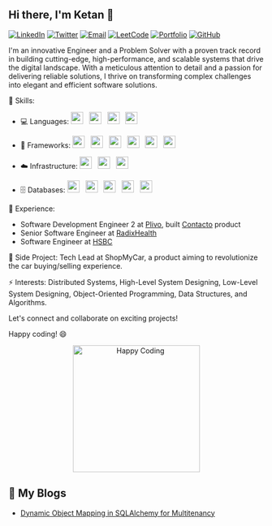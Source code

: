 ## Hi there, I'm Ketan 👋

[![LinkedIn](https://img.shields.io/badge/LinkedIn-Connect-blue?style=for-the-badge&logo=linkedin)](https://www.linkedin.com/in/ketansomvanshi/)
[![Twitter](https://img.shields.io/badge/Twitter-Follow-blue?style=for-the-badge&logo=twitter)](https://twitter.com/ketsindian)
[![Email](https://img.shields.io/badge/Email-Contact-red?style=for-the-badge&logo=mail)](mailto:ketan.dev0@gmail.com)
[![LeetCode](https://img.shields.io/badge/LeetCode-Solve-yellow?style=for-the-badge&logo=leetcode)](https://leetcode.com/ketansomvanshi007/)
[![Portfolio](https://img.shields.io/badge/Portfolio-Visit%20Website-lightgrey?style=for-the-badge)](https://ketansomvanshi.github.io/KetanSomvanshi/)
[![GitHub](https://img.shields.io/badge/GitHub-Profile-black?style=for-the-badge&logo=github)](https://github.com/KetanSomvanshi/)


I'm an innovative Engineer and a Problem Solver with a proven track record in building cutting-edge, high-performance, and scalable systems that drive the digital landscape. With a meticulous attention to detail and a passion for delivering reliable solutions, I thrive on transforming complex challenges into elegant and efficient software solutions.


🔧 Skills: 
- 💻 Languages: 
  <img src="https://img.shields.io/badge/Python-%2314354C.svg?style=for-the-badge&logo=python&logoColor=white" height="24"/> &nbsp;
  <img src="https://img.shields.io/badge/Java-%23ED8B00.svg?style=for-the-badge&logo=java&logoColor=white" height="24"/> &nbsp;
  <img src="https://img.shields.io/badge/Go-%2300ADD8.svg?style=for-the-badge&logo=go&logoColor=white" height="24"/> &nbsp;
  <img src="https://img.shields.io/badge/JS-%23F7DF1E.svg?style=for-the-badge&logo=javascript&logoColor=black" height="24"/>

- 🚀 Frameworks: 
  <img src="https://img.shields.io/badge/FastAPI-%230D96F6.svg?style=for-the-badge&logo=fastapi&logoColor=white" height="24"/> &nbsp;
  <img src="https://img.shields.io/badge/Celery-%2348B648.svg?style=for-the-badge&logo=celery&logoColor=white" height="24"/> &nbsp;
  <img src="https://img.shields.io/badge/Echo-%232D3235.svg?style=for-the-badge&logo=echo&logoColor=white" height="24"/> &nbsp;
  <img src="https://img.shields.io/badge/Flask-%23000.svg?style=for-the-badge&logo=flask&logoColor=white" height="24"/> &nbsp;
  <img src="https://img.shields.io/badge/Spring_Boot-%236DB33F.svg?style=for-the-badge&logo=spring&logoColor=white" height="24"/> &nbsp;
  <img src="https://img.shields.io/badge/React-%2361DAFB.svg?style=for-the-badge&logo=react&logoColor=black" height="24"/>

- ☁️ Infrastructure: 
  <img src="https://img.shields.io/badge/AWS-%23232F3E.svg?style=for-the-badge&logo=amazon-aws&logoColor=white" height="24"/> &nbsp;
  <img src="https://img.shields.io/badge/Terraform-%23623CE4.svg?style=for-the-badge&logo=terraform&logoColor=white" height="24"/> &nbsp;
  <img src="https://img.shields.io/badge/Docker-%232496ED.svg?style=for-the-badge&logo=docker&logoColor=white" height="24"/>

- 🗄️ Databases: 
  <img src="https://img.shields.io/badge/PostgreSQL-%23336791.svg?style=for-the-badge&logo=postgresql&logoColor=white" height="24"/> &nbsp;
  <img src="https://img.shields.io/badge/Redis-%23DC382D.svg?style=for-the-badge&logo=redis&logoColor=white" height="24"/> &nbsp;
  <img src="https://img.shields.io/badge/Clickhouse-%233EC8C6.svg?style=for-the-badge&logo=clickhouse&logoColor=white" height="24"/> &nbsp;
  <img src="https://img.shields.io/badge/MongoDB-%2347A248.svg?style=for-the-badge&logo=mongodb&logoColor=white" height="24"/> &nbsp;
  <img src="https://img.shields.io/badge/Elasticsearch-%23005571.svg?style=for-the-badge&logo=elasticsearch&logoColor=white" height="24"/>


💼 Experience:
- Software Development Engineer 2 at [Plivo](https://www.plivo.com/), built [Contacto](https://www.contacto.com) product
- Senior Software Engineer at [RadixHealth](https://www.radixhealth.com/)
- Software Engineer at [HSBC](https://www.hsbc.com/)

🚀 Side Project:
Tech Lead at ShopMyCar, a product aiming to revolutionize the car buying/selling experience.

⚡ Interests:
Distributed Systems, High-Level System Designing, Low-Level System Designing, Object-Oriented Programming, Data Structures, and Algorithms.

Let's connect and collaborate on exciting projects!

Happy coding! 😄

<div align="center">
  <img src="https://media4.giphy.com/media/26FxzFK4yudFHRFde/200w.gif?cid=82a1493bbh7nn5la0iljowktsa0t88n7gvxlaltzao04dw8p&ep=v1_gifs_related&rid=200w.gif&ct=g" alt="Happy Coding" height="250"/>
</div>

## 📝 My Blogs

- [Dynamic Object Mapping in SQLAlchemy for Multitenancy](/blogs/dynamic-object-mapping.md)
